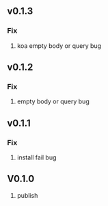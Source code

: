 v0.1.3
---
### Fix
1. koa empty body or query bug


v0.1.2
---
### Fix
1. empty body or query bug


v0.1.1
---
### Fix
1. install fail bug


V0.1.0
---
1. publish